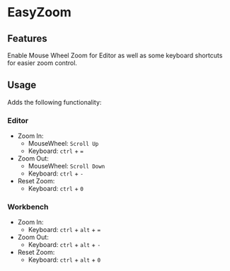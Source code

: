 # EasyZoom
## Features
Enable Mouse Wheel Zoom for Editor as well as some keyboard shortcuts for easier zoom control.

## Usage
Adds the following functionality: 
### Editor
- Zoom In:
	- MouseWheel: `Scroll Up`
	- Keyboard: `ctrl` + `=`
- Zoom Out: 
	- MouseWheel: `Scroll Down`
	- Keyboard: `ctrl` + `-`
- Reset Zoom:
	- Keyboard: `ctrl` + `0`

### Workbench
- Zoom In:
	- Keyboard: `ctrl` + `alt` + `=`
- Zoom Out: 
	- Keyboard: `ctrl` + `alt` + `-`
- Reset Zoom:
	- Keyboard: `ctrl` + `alt` + `0`